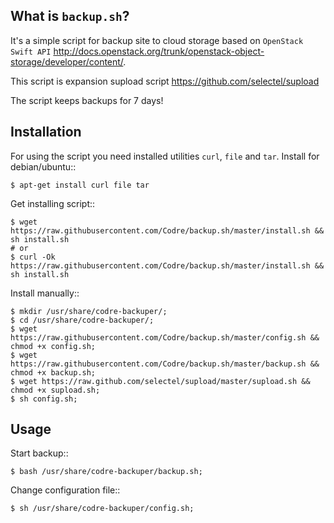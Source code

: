 What is ``backup.sh``?
--------------------

It's a simple script for backup site to cloud storage based on
`OpenStack Swift API` http://docs.openstack.org/trunk/openstack-object-storage/developer/content/.

This script is expansion supload script https://github.com/selectel/supload

The script keeps backups for 7 days!

Installation
------------

For using the script you need installed utilities ``curl``, ``file`` and ``tar``.
Install for debian/ubuntu::

    $ apt-get install curl file tar

Get installing script::

    $ wget https://raw.githubusercontent.com/Codre/backup.sh/master/install.sh && sh install.sh
    # or
    $ curl -Ok https://raw.githubusercontent.com/Codre/backup.sh/master/install.sh && sh install.sh

Install manually::

    $ mkdir /usr/share/codre-backuper/;
    $ cd /usr/share/codre-backuper/;
    $ wget https://raw.githubusercontent.com/Codre/backup.sh/master/config.sh && chmod +x config.sh;
    $ wget https://raw.githubusercontent.com/Codre/backup.sh/master/backup.sh && chmod +x backup.sh;
    $ wget https://raw.github.com/selectel/supload/master/supload.sh && chmod +x supload.sh;
    $ sh config.sh;
    
Usage
-----

Start backup::

    $ bash /usr/share/codre-backuper/backup.sh;
    
Change configuration file::

    $ sh /usr/share/codre-backuper/config.sh;
